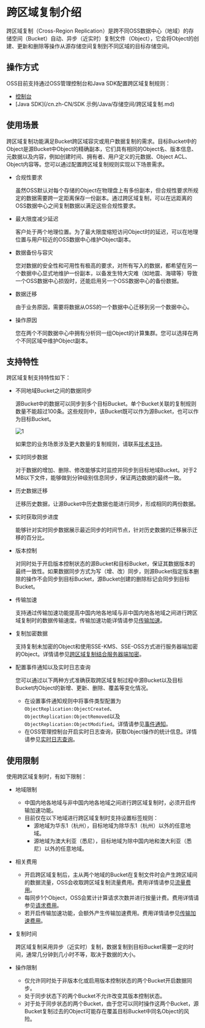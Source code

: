 # 跨区域复制介绍

跨区域复制（Cross-Region Replication）是跨不同OSS数据中心（地域）的存储空间（Bucket）自动、异步（近实时）复制文件（Object），它会将Object的创建、更新和删除等操作从源存储空间复制到不同区域的目标存储空间。

## 操作方式

OSS目前支持通过OSS管理控制台和Java SDK配置跨区域复制规则：

-   [控制台](/cn.zh-CN/控制台用户指南/存储空间管理/冗余与容错/设置跨区域复制.md)
-   [Java SDK](/cn.zh-CN/SDK 示例/Java/存储空间/跨区域复制.md)

## 使用场景

跨区域复制功能满足Bucket跨区域容灾或用户数据复制的需求。目标Bucket中的Object是源Bucket中Object的精确副本，它们具有相同的Object名、版本信息、元数据以及内容，例如创建时间、拥有者、用户定义的元数据、Object ACL、Object内容等。您可以通过配置跨区域复制规则实现以下场景需求。

-   合规性要求

    虽然OSS默认对每个存储的Object在物理盘上有多份副本，但合规性要求所规定的数据需要跨一定距离保存一份副本。通过跨区域复制，可以在远距离的OSS数据中心之间复制数据以满足这些合规性要求。

-   最大限度减少延迟

    客户处于两个地理位置。为了最大限度缩短访问Object时的延迟，可以在地理位置与用户较近的OSS数据中心维护Object副本。

-   数据备份与容灾

    您对数据的安全性和可用性有极高的要求，对所有写入的数据，都希望在另一个数据中心显式地维护一份副本，以备发生特大灾难（如地震、海啸等）导致一个OSS数据中心损毁时，还能启用另一个OSS数据中心的备份数据。

-   数据迁移

    由于业务原因，需要将数据从OSS的一个数据中心迁移到另一个数据中心。

-   操作原因

    您在两个不同数据中心中拥有分析同一组Object的计算集群。您可以选择在两个不同区域中维护Object副本。


## 支持特性

跨区域复制支持特性如下：

-   不同地域Bucket之间的数据同步

    源Bucket中的数据可以同步到多个目标Bucket。单个Bucket关联的复制规则数量不能超过100条。这些规则中，该Bucket既可以作为源Bucket，也可以作为目标Bucket。

    ![1](https://static-aliyun-doc.oss-accelerate.aliyuncs.com/assets/img/zh-CN/5677255161/p248978.jpg)

    如果您的业务场景涉及更大数量的复制规则，请联系[技术支持](https://selfservice.console.aliyun.com/ticket/createIndex)。

-   实时同步数据

    对于数据的增加、删除、修改能够实时监控并同步到目标地域Bucket。对于2 MB以下文件，能够做到分钟级别信息同步，保证两边数据的最终一致。

-   历史数据迁移

    迁移历史数据，让源Bucket中历史数据也能进行同步，形成相同的两份数据。

-   实时获取同步进度

    能够针对实时同步数据展示最近同步的时间节点，针对历史数据的迁移展示迁移的百分比。

-   版本控制

    对同时处于开启版本控制状态的源Bucket和目标Bucket，保证其数据版本的最终一致性。如果数据同步方式为写（增、改）同步，则源Bucket指定版本删除的操作不会同步到目标Bucket，源Bucket创建的删除标记会同步到目标Bucket。

-   传输加速

    支持通过传输加速功能提高中国内地各地域与非中国内地各地域之间进行跨区域复制时的数据传输速度。传输加速功能详情请参见[传输加速](/cn.zh-CN/开发指南/存储空间（Bucket）/传输加速.md)。

-   复制加密数据

    支持复制未加密的Object和使用SSE-KMS、SSE-OSS方式进行服务器端加密的Object。详情请参见[跨区域复制结合服务器端加密](/cn.zh-CN/开发指南/数据安全/数据容灾/特殊场景下的复制行为.md)。

-   配置事件通知以及实时日志查询

    您可以通过以下两种方式准确获取跨区域复制过程中源Bucket以及目标Bucket内Object的新增、更新、删除、覆盖等变化情况。

    -   在设置事件通知规则中将事件类型配置为`ObjectReplication:ObjectCreated`、`ObjectReplication:ObjectRemoved`以及`ObjectReplication:ObjectModified`。详情请参见[事件通知](/cn.zh-CN/开发指南/事件通知.md)。
    -   在OSS管理控制台开启实时日志查询，获取Object操作的统计信息。详情请参见[实时日志查询](/cn.zh-CN/控制台用户指南/存储空间管理/日志管理/实时日志查询.md)。

## 使用限制

使用跨区域复制时，有如下限制：

-   地域限制
    -   中国内地各地域与非中国内地各地域之间进行跨区域复制时，必须开启传输加速功能。
    -   目前仅在以下地域进行跨区域复制时支持设置标签规则：
        -   源地域为华东1（杭州），目标地域为除华东1（杭州）以外的任意地域。
        -   源地域为澳大利亚（悉尼），目标地域为除中国内地和澳大利亚（悉尼）以外的任意地域。
-   相关费用
    -   开启跨区域复制后，主从两个地域的Bucket在复制文件时会产生跨区域间的数据流量，OSS会收取跨区域复制流量费用。费用详情请参见[流量费用](/cn.zh-CN/计量计费/计量项和计费项/流量费用.md)。
    -   每同步1个Object，OSS会累计计算请求次数并进行按量计费。费用详情请参见[请求费用](/cn.zh-CN/计量计费/计量项和计费项/请求费用.md)。
    -   若开启传输加速功能，会额外产生传输加速费用。费用详情请参见[传输加速费用](/cn.zh-CN/计量计费/计量项和计费项/传输加速费用.md)。
-   复制时间

    跨区域复制采用异步（近实时）复制，数据复制到目标Bucket需要一定的时间，通常几分钟到几小时不等，取决于数据的大小。

-   操作限制
    -   仅允许同时处于非版本化或启用版本控制状态的两个Bucket开启数据同步。
    -   处于同步状态下的两个Bucket不允许改变其版本控制状态。
    -   对于处于同步状态的两个Bucket，由于您可以同时操作这两个Bucket，源Bucket复制过去的Object可能存在覆盖目标Bucket中同名Object的风险。

